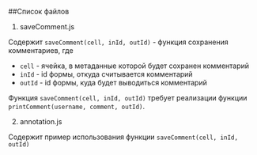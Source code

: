 ##Список файлов


1. saveComment.js

Содержит `saveComment(cell, inId, outId)` - функция сохранения комментариев, где

* `cell` - ячейка, в метаданные которой будет сохранен комментарий
* `inId` - id формы, откуда считывается комментарий
* `outId` - id формы, куда будет выводиться комментарий

Функция `saveComment(cell, inId, outId)` требует реализации функции `printComment(username, comment, outId)`.


2. annotation.js

Содержит пример использования функции `saveComment(cell, inId, outId)`



